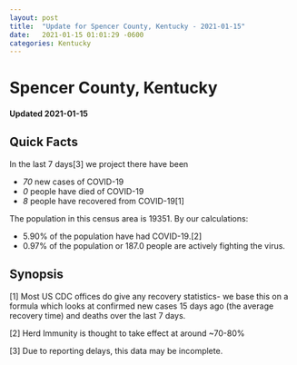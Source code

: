 ```yaml
---
layout: post
title:  "Update for Spencer County, Kentucky - 2021-01-15"
date:   2021-01-15 01:01:29 -0600
categories: Kentucky
---
```


# Spencer County, Kentucky
#### Updated 2021-01-15

## Quick Facts

In the last 7 days[3] we project there have been
- *70* new cases of COVID-19
- *0* people have died of COVID-19
- *8* people have recovered from COVID-19[1]

The population in this census area is 19351. By our calculations:
- 5.90% of the population have had COVID-19.[2]
- 0.97% of the population or 187.0 people are actively fighting the virus.

## Synopsis




[1] Most US CDC offices do give any recovery statistics- we base this on a formula which looks at confirmed new cases
15 days ago (the average recovery time) and deaths over the last 7 days.

[2] Herd Immunity is thought to take effect at around ~70-80%

[3] Due to reporting delays, this data may be incomplete.
 
    